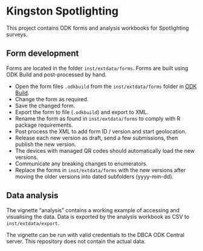 
<!-- README.md is generated from README.Rmd. Please edit that file -->

# Kingston Spotlighting

<!-- badges: start -->
<!-- badges: end -->

This project contains ODK forms and analysis workbooks for Spotlighting
surveys.

## Form development

Forms are located in the folder `inst/extdata/forms`. Forms are built
using ODK Build and post-processed by hand.

-   Open the form files `.odkbuild` from the `inst/extdata/forms` folder
    in [ODK Build](https://build.getodk.org/).
-   Change the form as required.
-   Save the changed form.
-   Export the form to file (`.odkbuild`) and export to XML.
-   Rename the form as found in `inst/extdata/forms` to comply with R
    package requirements.
-   Post process the XML to add form ID / version and start geolocation.
-   Release each new version as draft, send a few submissions, then
    publish the new version.
-   The devices with managed QR codes should automatically load the new
    versions.
-   Communicate any breaking changes to enumerators.
-   Replace the forms in `inst/extdata/forms` with the new versions
    after moving the older versions into dated subfolders (yyyy-mm-dd).

## Data analysis

The vignette “analysis” contains a working example of accessing and
visualising the data. Data is exported by the analysis workbook as CSV
to `inst/extdata/export`.

The vignette can be run with valid credentials to the DBCA ODK Central
server. This repository does not contain the actual data.
